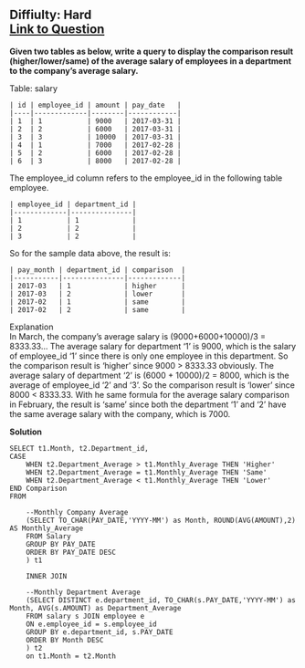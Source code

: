 Diffiulty: Hard  
[Link to Question](https://leetcode.com/problems/average-salary-departments-vs-company/)
------------------------------------------------------------

**Given two tables as below, write a query to display the comparison result (higher/lower/same) of the average salary of employees in a department to the company’s average salary.**

Table: salary
```
| id | employee_id | amount | pay_date   |
|----|-------------|--------|------------|
| 1  | 1           | 9000   | 2017-03-31 |
| 2  | 2           | 6000   | 2017-03-31 |
| 3  | 3           | 10000  | 2017-03-31 |
| 4  | 1           | 7000   | 2017-02-28 |
| 5  | 2           | 6000   | 2017-02-28 |
| 6  | 3           | 8000   | 2017-02-28 |
```
The employee_id column refers to the employee_id in the following table employee.
```
| employee_id | department_id |
|-------------|---------------|
| 1           | 1             |
| 2           | 2             |
| 3           | 2             |
```
So for the sample data above, the result is:
```
| pay_month | department_id | comparison  |
|-----------|---------------|-------------|
| 2017-03   | 1             | higher      |
| 2017-03   | 2             | lower       |
| 2017-02   | 1             | same        |
| 2017-02   | 2             | same        |
```
Explanation  
In March, the company’s average salary is (9000+6000+10000)/3 = 8333.33…
The average salary for department ‘1’ is 9000, which is the salary of employee_id ‘1’ since there is only one employee in this department. So the comparison result is ‘higher’ since 9000 > 8333.33 obviously.
The average salary of department ‘2’ is (6000 + 10000)/2 = 8000, which is the average of employee_id ‘2’ and ‘3’. So the comparison result is ‘lower’ since 8000 < 8333.33.
With he same formula for the average salary comparison in February, the result is ‘same’ since both the department ‘1’ and ‘2’ have the same average salary with the company, which is 7000.

**Solution**
```
SELECT t1.Month, t2.Department_id,
CASE
    WHEN t2.Department_Average > t1.Monthly_Average THEN 'Higher'
    WHEN t2.Department_Average = t1.Monthly_Average THEN 'Same'
    WHEN t2.Department_Average < t1.Monthly_Average THEN 'Lower'
END Comparison
FROM

    --Monthly Company Average
    (SELECT TO_CHAR(PAY_DATE,'YYYY-MM') as Month, ROUND(AVG(AMOUNT),2) AS Monthly_Average
    FROM Salary
    GROUP BY PAY_DATE
    ORDER BY PAY_DATE DESC
    ) t1
   
    INNER JOIN
   
    --Monthly Department Average
    (SELECT DISTINCT e.department_id, TO_CHAR(s.PAY_DATE,'YYYY-MM') as Month, AVG(s.AMOUNT) as Department_Average
    FROM salary s JOIN employee e
    ON e.employee_id = s.employee_id
    GROUP BY e.department_id, s.PAY_DATE
    ORDER BY Month DESC
    ) t2
    on t1.Month = t2.Month
```
